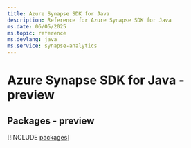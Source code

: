 ```yaml
---
title: Azure Synapse SDK for Java
description: Reference for Azure Synapse SDK for Java
ms.date: 06/05/2025
ms.topic: reference
ms.devlang: java
ms.service: synapse-analytics
---
```

# Azure Synapse SDK for Java - preview
## Packages - preview
[!INCLUDE [packages](synapse-index.md)]